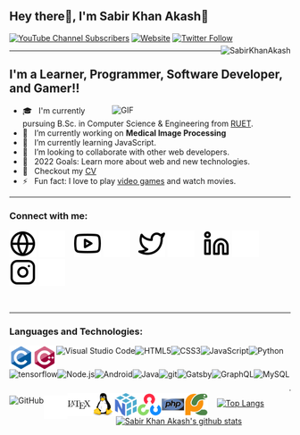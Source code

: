 ## Hey there👋, I'm Sabir Khan Akash👋 

[![YouTube Channel Subscribers](https://img.shields.io/youtube/channel/subscribers/UC2LLysXlNymRZdFb0fcxl4g?logo=youtube&logoColor=red&style=for-the-badge)](https://www.youtube.com/channel/UC2LLysXlNymRZdFb0fcxl4g)
[![Website](https://img.shields.io/website?label=akash-codes.vercel.app&style=for-the-badge&url=https%3A%2F%2Fcodestackr.com)](https://akash-codes.vercel.app)
[![Twitter Follow](https://img.shields.io/twitter/follow/SabirKhanAkash_?color=1DA1F2&logo=twitter&style=for-the-badge)](https://twitter.com/intent/follow?original_referer=https%3A%2F%2Fgithub.com%2FcodeSTACKr&screen_name=SabirKhanAkash)
<img align='right' src="https://komarev.com/ghpvc/?username=SabirKhanAkash" alt="SabirKhanAkash" style="padding-top: 5px;" />

---

## I'm a Learner, Programmer, Software Developer, and Gamer!!

<img align="right" alt="GIF" src="https://raw.githubusercontent.com/rahul-jha98/rahul-jha98/main/techstack.gif" width="320px"/>

- 🎓 &nbsp; I'm currently pursuing B.Sc. in Computer Science & Engineering from <a href="https://www.ruet.ac.bd/">RUET</a>.
- 🔭 &nbsp; I’m currently working on **Medical Image Processing**
- 🌱 &nbsp; I’m currently learning JavaScript.
- 👯 &nbsp; I’m looking to collaborate with other web developers.
- 🥅 &nbsp; 2022 Goals: Learn more about web and new technologies.
- 📝 &nbsp; Checkout my [CV](https://drive.google.com/file/d/1434KglHfWgPZFzYF2Aiudvmxu8SvjN_f/view?usp=sharing)
- ⚡ &nbsp; Fun fact: I love to play [video games](https://steamcommunity.com/id/blade_0_0/) and watch movies.

---

### Connect with me:

[![website](./img/globe-light.svg)](https://akash-codes.vercel.app#gh-light-mode-only)
[![website](./img/globe-dark.svg)](https://akash-codes.vercel.app#gh-dark-mode-only)
&nbsp;&nbsp;
[![website](./img/youtube-light.svg)](https://www.youtube.com/channel/UC2LLysXlNymRZdFb0fcxl4g#gh-light-mode-only)
[![website](./img/youtube-dark.svg)](https://www.youtube.com/channel/UC2LLysXlNymRZdFb0fcxl4g#gh-dark-mode-only)
&nbsp;&nbsp;
[![website](./img/twitter-light.svg)](https://twitter.com/SabirKhanAkash_#gh-light-mode-only)
[![website](./img/twitter-dark.svg)](https://twitter.com/SabirKhanAkash_#gh-dark-mode-only)
&nbsp;&nbsp;
[![website](./img/linkedin-light.svg)](https://linkedin.com/in/sabirkhanakash#gh-light-mode-only)
[![website](./img/linkedin-dark.svg)](https://linkedin.com/in/sabirkhanakash#gh-dark-mode-only)
&nbsp;&nbsp;
[![website](./img/instagram-light.svg)](https://instagram.com/_.distortion_#gh-light-mode-only)
[![website](./img/instagram-dark.svg)](https://instagram.com/_.distortion_#gh-dark-mode-only)

<br>

---

### Languages and Technologies:

<a href="https://www.w3schools.com/c/index.php/" target="_blank"><img align="left" alt="C" height ="42px" src="https://raw.githubusercontent.com/devicons/devicon/master/icons/c/c-original.svg"/></a>
<a href="https://www.w3schools.com/cpp/default.asp" target="_blank"><img align="left" alt="C++" height ="42px" src="https://raw.githubusercontent.com/devicons/devicon/master/icons/cplusplus/cplusplus-original.svg"/></a>
<a href="https://code.visualstudio.com/" target="_blank"><img align="left" alt="Visual Studio Code" height ="42px" src="https://cdn.jsdelivr.net/gh/devicons/devicon/icons/vscode/vscode-original.svg"/></a>
<a href="https://html.com/" target="_blank"><img align="left" alt="HTML5" height ="42px" src="https://cdn.jsdelivr.net/gh/devicons/devicon/icons/html5/html5-original.svg"/></a>
<a href="https://www.w3schools.com/css/css_intro.asp" target="_blank"><img align="left" alt="CSS3" height ="42px" src="https://cdn.jsdelivr.net/gh/devicons/devicon/icons/css3/css3-original.svg"/></a>
<!-- [<img align="left" alt="Sass" width="26px" src="https://cdn.jsdelivr.net/gh/devicons/devicon/icons/sass/sass-original.svg" style="padding-right:10px;" />][cssplaylist] -->
<img align="left" alt="JavaScript" height ="42px" src="https://cdn.jsdelivr.net/gh/devicons/devicon/icons/javascript/javascript-original.svg" />
<a href="https://www.python.org" target="_blank"><img align="left" alt="Python" height ="42px" src="https://raw.githubusercontent.com/rahul-jha98/github_readme_icons/main/language_and_tools/square/python/python.svg"></a>
<a href="https://www.tensorflow.org" target="_blank"> <img align="left" src="https://raw.githubusercontent.com/rahul-jha98/github_readme_icons/main/language_and_tools/square/tensorflow/tensorflow.svg" alt="tensorflow" height="42px"/> </a>
<a href="https://nodejs.org" target="_blank"><img align="left" alt="Node.js" height ="42px" src="https://raw.githubusercontent.com/rahul-jha98/github_readme_icons/main/language_and_tools/square/node/node.svg"></a>
<a href="https://developer.android.com" target="_blank"> <img align="left" alt="Android" height ="42px" src="https://raw.githubusercontent.com/rahul-jha98/github_readme_icons/main/language_and_tools/square/android/android.svg"> </a>
<a href="https://www.java.com" target="_blank"><img align="left" alt="Java" height ="42px" src="https://raw.githubusercontent.com/rahul-jha98/github_readme_icons/main/language_and_tools/square/java/java.svg"></a>
<a href="https://git-scm.com/" target="_blank"> <img src="https://raw.githubusercontent.com/rahul-jha98/github_readme_icons/main/language_and_tools/square/git-scm/git-scm.svg" align="left" alt="git" height='42px'/> </a>
<!-- [<img align="left" alt="React" width="26px" src="https://cdn.jsdelivr.net/gh/devicons/devicon/icons/react/react-original.svg" style="padding-right:10px;" />][reactplaylist] -->
<img align="left" alt="Gatsby" height ="42px" src="https://cdn.jsdelivr.net/gh/devicons/devicon/icons/gatsby/gatsby-original.svg"/>
<a href="https://graphql.org/" target="_blank"><img align="left" alt="GraphQL" height ="42px" src="https://cdn.jsdelivr.net/gh/devicons/devicon/icons/graphql/graphql-plain.svg"/></a>
<!-- [<img align="left" alt="Deno" width="26px" src="./img/deno-light.svg" style="padding-right:10px;" />][webdevplaylist] -->
<!-- [<img align="left" alt="MongoDB" width="26px" src="https://cdn.jsdelivr.net/gh/devicons/devicon/icons/mongodb/mongodb-original.svg" style="padding-right:10px;" />][webdevplaylist] -->
<a href="https://www.mysql.com/" target="_blank"><img align="left" alt="MySQL" height ="42px" src="https://cdn.jsdelivr.net/gh/devicons/devicon/icons/mysql/mysql-original.svg" /></a>
<br>
<img align="left" alt="GitHub" style="padding-top:5px;" height ="42px" src="https://user-images.githubusercontent.com/3369400/139447912-e0f43f33-6d9f-45f8-be46-2df5bbc91289.png"/>
<!-- <img align="left" alt="GitHub" height ="42px" src="https://user-images.githubusercontent.com/3369400/139448065-39a229ba-4b06-434b-bc67-616e2ed80c8f.png"/> -->
<!-- <img align="left" alt="Terminal" height ="42px" src="./img/terminal-light.svg" /> -->
<img align="left" alt="Terminal" style="padding-top:5px;" height ="42px" src="./img/terminal-dark.svg" />
<a href="https://latex-tutorial.com/" target="_blank"><img align="left" alt="LaTeX" height ="42px" src="https://raw.githubusercontent.com/devicons/devicon/master/icons/latex/latex-original.svg"></a>
<a href="https://www.linux.org/" target="_blank"><img align="left" alt="Linux" height ="42px" src="https://raw.githubusercontent.com/devicons/devicon/master/icons/linux/linux-original.svg"></a>
<a href="https://numpy.org/" target="_blank"><img align="left" alt="NumPy" height ="42px" src="https://raw.githubusercontent.com/devicons/devicon/master/icons/numpy/numpy-original.svg"/></a>
<a href="https://opencv.org/" target="_blank"><img align="left" alt="OpenCV" height ="42px" src="https://raw.githubusercontent.com/devicons/devicon/master/icons/opencv/opencv-original.svg"/></a>
<a href="https://www.php.net/" target="_blank"><img align="left" alt="PHP" height ="42px" src="https://raw.githubusercontent.com/devicons/devicon/master/icons/php/php-original.svg"/></a>
<a href="https://www.jetbrains.com/pycharm/" target="_blank"><img align="left" alt="PyCharm" height ="42px" src="https://raw.githubusercontent.com/devicons/devicon/master/icons/pycharm/pycharm-original.svg"/></a>

<br><br>

---

<center>

[![Top Langs](https://github-readme-stats.vercel.app/api/top-langs/?username=SabirKhanAkash&layout=compact&theme=vue-dark&langs_count=10&card_width=275&border_radius=20%)](https://github.com/SabirKhanAkash/github-readme-stats) &nbsp; &nbsp; &nbsp; &nbsp; [![Sabir Khan Akash's github stats](https://github-readme-stats.vercel.app/api?username=SabirKhanAkash&theme=vue-dark&border_radius=20%)](https://github.com/SabirKhanAkash)

</center>
